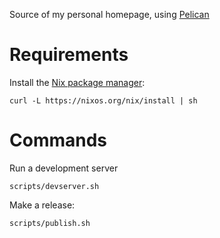 Source of my personal homepage, using [Pelican](http://getpelican.com)

# Requirements

Install the [Nix package manager](https://nixos.org/nix/):

```shell
curl -L https://nixos.org/nix/install | sh
```

# Commands

Run a development server

```shell
scripts/devserver.sh
```

Make a release:

```shell
scripts/publish.sh
```
